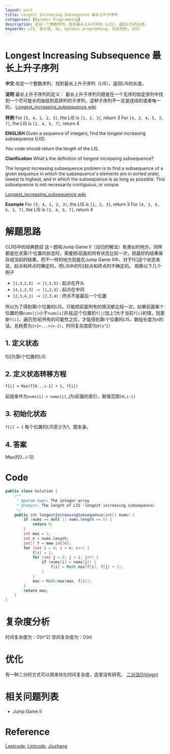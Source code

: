 ```yaml
---
layout: post
title: Longest Increasing Subsequence 最长上升子序列
categories: [Dynamic Programming]
description: 给定一个整数序列，找到最长上升子序列（LIS），返回LIS的长度。
keywords: LIS, 最大值, dp, dynamic programming, 动态规划, 动归
---
```


# Longest Increasing Subsequence 最长上升子序列
**中文**
给定一个整数序列，找到最长上升子序列（LIS），返回LIS的长度。

**说明**
最长上升子序列的定义：
最长上升子序列问题是在一个无序的给定序列中找到一个尽可能长的由低到高排列的子序列，这种子序列不一定是连续的或者唯一的。
[Longest_increasing_subsequence wiki](https://en.wikipedia.org/wiki/Longest_increasing_subsequence)

**样例**
For `[5, 4, 1, 2, 3]`, the LIS is `[1, 2, 3]`, return 3
For `[4, 2, 4, 5, 3, 7]`, the LIS is `[2, 4, 5, 7]`, return 4

**ENGLISH**
Given a sequence of integers, find the longest increasing subsequence (LIS).

You code should return the length of the LIS.

**Clarification**
What's the definition of longest increasing subsequence?

The longest increasing subsequence problem is to find a subsequence of a given sequence in which the subsequence's elements are in sorted order, lowest to highest, and in which the subsequence is as long as possible. This subsequence is not necessarily contiguous, or unique.

[Longest_increasing_subsequence wiki](https://en.wikipedia.org/wiki/Longest_increasing_subsequence)

**Example**
For `[5, 4, 1, 2, 3]`, the LIS is `[1, 2, 3]`, return 3
For `[4, 2, 4, 5, 3, 7]`, the LIS is `[2, 4, 5, 7]`, return 4



# 解题思路
CLRS中的经典题目
这一题和Jump Game II（动归的解法）有类似的地方，同样都是在求第i个位置的状态时，需要把i前面的所有状态比较一次，把最好的结果保存成当前的结果。而不一样的地方则是在Jump Game II中，对于f[i]这个状态来说，起点和终点时确定的，而LIS中的f[i]起点和终点时不确定的。
观察以下几个例子

* `[1,3,2,5] -> [1,2,5]` : 起点在开头
* `[4,1,2,3] -> [1,2,3]` : 起点在中间
* `[2,3,4,1] -> [2,3,4]` : 终点不是最后一个位置

所以为了得到第i个位置的LIS，只能把前面所有的情况都比较一次，如果前面某个位置的值`nums[j]`小于`nums[i]`并且j这个位置的`f[j]`加上1大于当前`f[i]`的值，则更新`f[i]`，遍历完i前所有的可能性之后，才能得到第i个位置的LIS，数组长度为n的话，总耗费为`1+2+...+(n-1)`，时间复杂度即为`O(n^2)`

## 1. 定义状态
f[i]为第i个位置的LIS

## 2. 定义状态转移方程
```
f[i] = Max(f[0...i-1] + 1, f[i])
```
前提条件为`nums[i] > nums[j]`, j为i前面的索引，取值范围`[0,i-1]`

## 3. 初始化状态
`f[i] = 1`
每个位置的LIS至少为1，既本身。

## 4. 答案
Max(f[0...i-1])

# Code
```java
public class Solution {
    /**
     * @param nums: The integer array
     * @return: The length of LIS (longest increasing subsequence)
     */
    public int longestIncreasingSubsequence(int[] nums) {
        if (nums == null || nums.length == 0) {
            return 0;
        }
        int max = 1;
        int n = nums.length;
        int[] f = new int[n];
        for (int i = 0; i < n; i++) {
            f[i] = 1;
            for (int j = 0; j < i; j++) {
                if (nums[i] > nums[j]) {
                    f[i] = Math.max(f[i], f[j] + 1);
                }
            }
            max = Math.max(max, f[i]);
        }
        return max;
    }
}
```

# 复杂度分析
时间复杂度为：O(n^2)
空间复杂度为：O(n)

# 优化
有一种二分的方式可以用来优化时间复杂度，这里没有研究。
[二分法O(nlogn)](http://www.jiuzhang.com/solutions/longest-increasing-subsequence/)


# 相关问题列表 
* Jump Game II

# Reference 
[Leetcode](https://leetcode.com/), [Lintcode](http://www.lintcode.com/), [Jiuzhang](http://www.jiuzhang.com)


